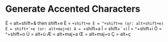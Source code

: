 # Generate Accented Characters

É = alt+shift+& then shift+e
È = `+shift+e
Ê = ^+shift+e (or: alt+shift+e)
Ë = shift+¨+e (or: alt+maj+é)
À = `+shift+a
Ï = shift+¨+i
Î = ^+shift+i
Ô = ^+shift+o
Ù = alt+ù
Æ = alt+maj+a 
Œ = alt+maj+o 
Ç = alt+ç 
